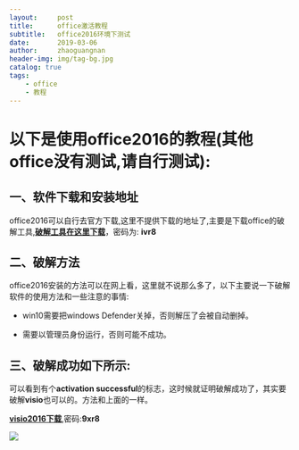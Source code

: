 ```yaml
---
layout:     post
title:      office激活教程
subtitle:   office2016环境下测试
date:       2019-03-06
author:     zhaoguangnan
header-img: img/tag-bg.jpg
catalog: true
tags:
    - office
    - 教程
---
```


# 以下是使用office2016的教程(其他office没有测试,请自行测试):

## 一、软件下载和安装地址

office2016可以自行去官方下载,这里不提供下载的地址了,主要是下载office的破解工具,**[破解工具在这里下载](https://pan.baidu.com/s/1roWgFPXRily2LYLl5_14DA)**，密码为: **ivr8**

## 二、破解方法

office2016安装的方法可以在网上看，这里就不说那么多了，以下主要说一下破解软件的使用方法和一些注意的事情:

* win10需要把windows Defender关掉，否则解压了会被自动删掉。

* 需要以管理员身份运行，否则可能不成功。

## 三、破解成功如下所示:

可以看到有个**activation successful**的标志，这时候就证明破解成功了，其实要破解**visio**也可以的。方法和上面的一样。

**[visio2016下载](https://pan.baidu.com/s/1x-ep6zsaxq-lFC6QmTJfIQ)**,密码:**9xr8**



![](https://timgsa.baidu.com/timg?image&quality=80&size=b9999_10000&sec=1578119557402&di=8f366a8da77838f6cc0c8a2690f316aa&imgtype=0&src=http%3A%2F%2Ft7.baidu.com%2Fit%2Fu%3D622301405%2C882173670%26fm%3D193%26app%3D53%26size%3Dw828%26n%3D0%26g%3D0n%26f%3Djpeg%3Fsec%3D1580701477%26t%3D6b428ba40d9c2f1cb4d5cfcbb16753ba)

